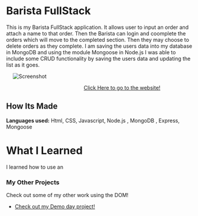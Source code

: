 # Barista FullStack
This is my Barista FullStack application. It allows user to input an order and attach a name to that order. Then the Barista can login and coomplete the orders which will move to the completed section. Then they may choose to delete orders as they complete. I am saving the users data into my database in MongoDB and using the module Mongoose in Node.js I was able to include some CRUD functionality by saving the users data and updating the list as it goes.
 
&emsp;
![Screenshot](gotLogin.png)

&emsp;&emsp;&emsp;&emsp;&emsp;&emsp;&emsp;&emsp;&emsp;&emsp;&emsp;&emsp;&emsp;&emsp;&emsp;[Click Here to go to the website!](https://game-of-thronesapi.herokuapp.com/)
## How Its Made 
**Languages used:** Html, CSS, Javascript, Node.js , MongoDB , Express, Mongoose
# What I Learned
I learned how to use an
### My Other Projects 
Check out some of my other work using the DOM!
* [Check out my Demo day project!](https://github.com/BrianMelaraDev/demoday)

